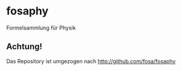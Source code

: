 fosaphy
=======

Formelsammlung für Physik

Achtung! 
--------
Das Repository ist umgezogen nach http://github.com/fosa/fosaphy
